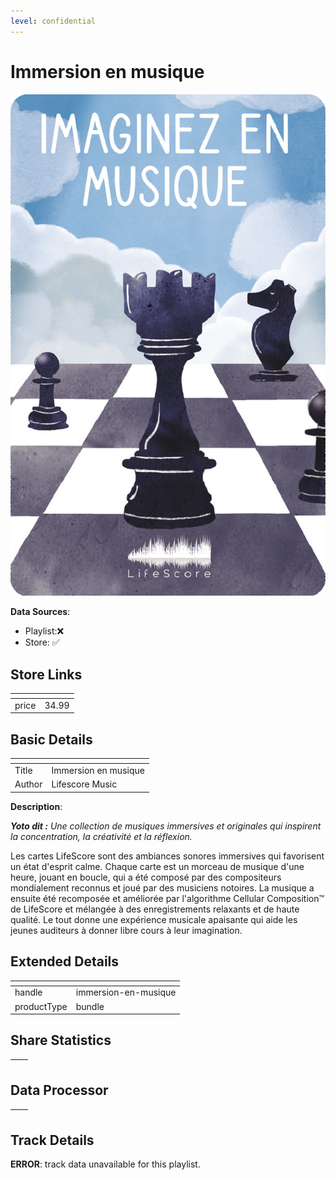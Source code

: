 ```yaml
---
level: confidential
---
```

# Immersion en musique

![card_[bFFBs].png](../../img/cards/card_[bFFBs].png)

**Data Sources**: 

- Playlist:❌
- Store: ✅


## Store Links

| <!-- --> | <!-- --> |
| - | - |
| price | 34.99 |


## Basic Details

| <!-- --> | <!-- --> |
| - | - |
| Title | Immersion en musique |
| Author | Lifescore Music |

**Description**:

_**Yoto dit :** Une collection de musiques immersives et originales qui inspirent la concentration, la créativité et la réflexion._

Les cartes LifeScore sont des ambiances sonores immersives qui favorisent un état d'esprit calme. Chaque carte est un morceau de musique d'une heure, jouant en boucle, qui a été composé par des compositeurs mondialement reconnus et joué par des musiciens notoires. La musique a ensuite été recomposée et améliorée par l'algorithme Cellular Composition™ de LifeScore et mélangée à des enregistrements relaxants et de haute qualité. Le tout donne une expérience musicale apaisante qui aide les jeunes auditeurs à donner libre cours à leur imagination.


## Extended Details

| <!-- --> | <!-- --> |
| - | - |
| handle | immersion-en-musique |
| productType | bundle |


## Share Statistics

| <!-- --> | <!-- --> |
| - | - |


## Data Processor

| <!-- --> | <!-- --> |
| - | - |


## Track Details

**ERROR**: track data unavailable for this playlist.
